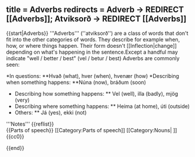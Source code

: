 title = Adverbs
redirects = Adverb -> REDIRECT [[Adverbs]]; Atviksorð -> REDIRECT [[Adverbs]]
---

{{start|Adverbs}}
'''Adverbs''' (''atviksorð'') are a class of words that don't fit into the other categories of words. They  describe for example when, how, or where things happen. Their form doesn't [[Inflection|change]] depending on what's happening in the sentence.<ref>Except a handful may indicate "well / better / best" (vel / betur / best)</ref> Adverbs are commonly seen:

*In questions:
**Hvað (what), hver (when), hvenær (how)
*Describing when something happens:
**Núna (now), bráðum (soon)
* Describing how something happens:
** Vel (well), illa (badly), mjög (very)
* Describing where something happens:
** Heima (at home), úti (outside)
* Others:
** Já (yes), ekki (not)






<div class="notes">
'''Notes'''
{{reflist}}
</div>
{{Parts of speech}}
[[Category:Parts of speech]]
[[Category:Nouns| ]]
<noinclude>{{cc0}}</noinclude>

{{end}}